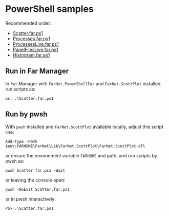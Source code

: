 ﻿# PowerShell samples

Recommended order:

- [Scatter.far.ps1](Scatter.far.ps1)
- [Processes.far.ps1](Processes.far.ps1)
- [ProcessesLive.far.ps1](ProcessesLive.far.ps1)
- [PanelFilesLive.far.ps1](PanelFilesLive.far.ps1)
- [Histogram.far.ps1](Histogram.far.ps1)

## Run in Far Manager

In Far Manager with `FarNet.PowerShellFar` and `FarNet.ScottPlot` installed, run scripts as:

```
ps: .\Scatter.far.ps1
```

## Run by pwsh

With `pwsh` installed and `FarNet.ScottPlot` available locally, adjust this script line:

```
Add-Type -Path $env:FARHOME\FarNet\Lib\FarNet.ScottPlot\FarNet.ScottPlot.dll
```

or ensure the environment variable `FARHOME` and path, and run scripts by pwsh as:

```
pwsh Scatter.far.ps1 -Wait
```

or leaving the console open:

```
pwsh -NoExit Scatter.far.ps1
```

or in pwsh interactively:

```
PS> .\Scatter.far.ps1
```
